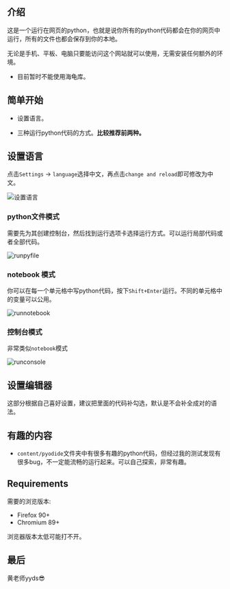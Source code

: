 ## 介绍

这是一个运行在网页的python，也就是说你所有的python代码都会在你的网页中运行，所有的文件也都会保存到你的本地。

无论是手机、平板、电脑只要能访问这个网站就可以使用，无需安装任何额外的环境。

- 目前暂时不能使用海龟库。


## 简单开始

- 设置语言。

- 三种运行python代码的方式。**比较推荐前两种。**

## 设置语言

点击`Settings` -> `language`选择中文，再点击`change and reload`即可修改为中文。

![设置语言](./content/imags_readmefile/set_CN.gif)

### python文件模式

需要先为其创建控制台，然后找到运行选项卡选择运行方式。可以运行局部代码或者全部代码。

![runpyfile](https://github.com/egg-egg-egg-egg/jupyterlite/blob/main/content/imags_readmefile/runpyfile.gif)

### notebook 模式

你可以在每一个单元格中写python代码，按下`Shift+Enter`运行。不同的单元格中的变量可以公用。

![runnotebook](https://github.com/egg-egg-egg-egg/jupyterlite/blob/main/content/imags_readmefile/runnotebook.gif)

### 控制台模式

非常类似`notebook`模式

![runconsole](https://github.com/egg-egg-egg-egg/jupyterlite/blob/main/content/imags_readmefile/runconsole.gif)

## 设置编辑器

这部分根据自己喜好设置，建议把里面的代码补勾选，默认是不会补全成对的语法。

## 有趣的内容

- `content/pyodide`文件夹中有很多有趣的python代码，但经过我的测试发现有很多bug，不一定能流畅的运行起来。可以自己探索，非常有趣。

## Requirements

需要的浏览版本:

- Firefox 90+
- Chromium 89+

浏览器版本太低可能打不开。

## 最后

黄老师yyds😎